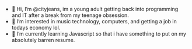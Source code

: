 - 👋 Hi, I’m @cityjeans, im a young adult getting back into programming and IT after a break from my teenage obsession.
- 👀 I’m interested in music technology, computers, and getting a job in todays economy lol.
- 🌱 I’m currently learning Javascript so that i have something to put on my absolutely barren resume.
